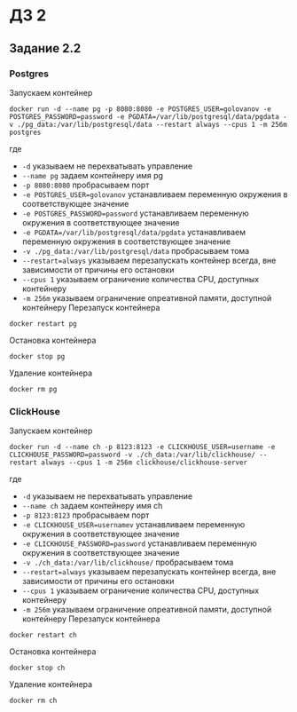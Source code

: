 # ДЗ 2
## Задание 2.2 ##
### Postgres
Запускаем контейнер
```
docker run -d --name pg -p 8080:8080 -e POSTGRES_USER=golovanov -e POSTGRES_PASSWORD=password -e PGDATA=/var/lib/postgresql/data/pgdata -v ./pg_data:/var/lib/postgresql/data --restart always --cpus 1 -m 256m postgres
```
где
- `-d` указываем не перехватывать управление
- `--name pg` задаем контейнеру имя pg 
- `-p 8080:8080` пробрасываем порт
- `-e POSTGRES_USER=golovanov` устанавливаем переменную окружения в соответствующее значение
- `-e POSTGRES_PASSWORD=password` устанавливаем переменную окружения в соответствующее значение
- `-e PGDATA=/var/lib/postgresql/data/pgdata` устанавливаем переменную окружения в соответствующее значение
- `-v ./pg_data:/var/lib/postgresql/data` пробрасываем тома
- `--restart=always` указываем перезапускать контейнер всегда, вне зависимости от причины его остановки
- `--cpus 1` указываем ограничение количества CPU, доступных контейнеру
- `-m 256m` указываем ограничение опреативной памяти, доступной контейнеру
Перезапуск контейнера
```
docker restart pg
```
Остановка контейнера
```
docker stop pg
```
Удаление контейнера
```
docker rm pg
```
### ClickHouse
Запускаем контейнер
```
docker run -d --name ch -p 8123:8123 -e CLICKHOUSE_USER=username -e CLICKHOUSE_PASSWORD=password -v ./ch_data:/var/lib/clickhouse/ --restart always --cpus 1 -m 256m clickhouse/clickhouse-server
```
где
- `-d` указываем не перехватывать управление
- `--name ch` задаем контейнеру имя ch 
- `-p 8123:8123` пробрасываем порт
- `-e CLICKHOUSE_USER=usernamev` устанавливаем переменную окружения в соответствующее значение
- `-e CLICKHOUSE_PASSWORD=password` устанавливаем переменную окружения в соответствующее значение
- `-v ./ch_data:/var/lib/clickhouse/` пробрасываем тома
- `--restart=always` указываем перезапускать контейнер всегда, вне зависимости от причины его остановки
- `--cpus 1` указываем ограничение количества CPU, доступных контейнеру
- `-m 256m` указываем ограничение опреативной памяти, доступной контейнеру
Перезапуск контейнера
```
docker restart ch
```
Остановка контейнера
```
docker stop ch
```
Удаление контейнера
```
docker rm ch
```
